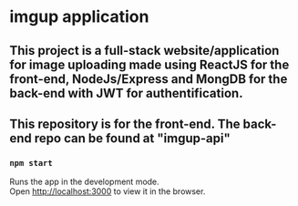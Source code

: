 # imgup application

## This project is a full-stack website/application for image uploading made using ReactJS for the front-end, NodeJs/Express and MongDB for the back-end with JWT for authentification.
## This repository is for the front-end. The back-end repo can be found at "imgup-api"

### `npm start`

Runs the app in the development mode.\
Open [http://localhost:3000](http://localhost:3000) to view it in the browser.
